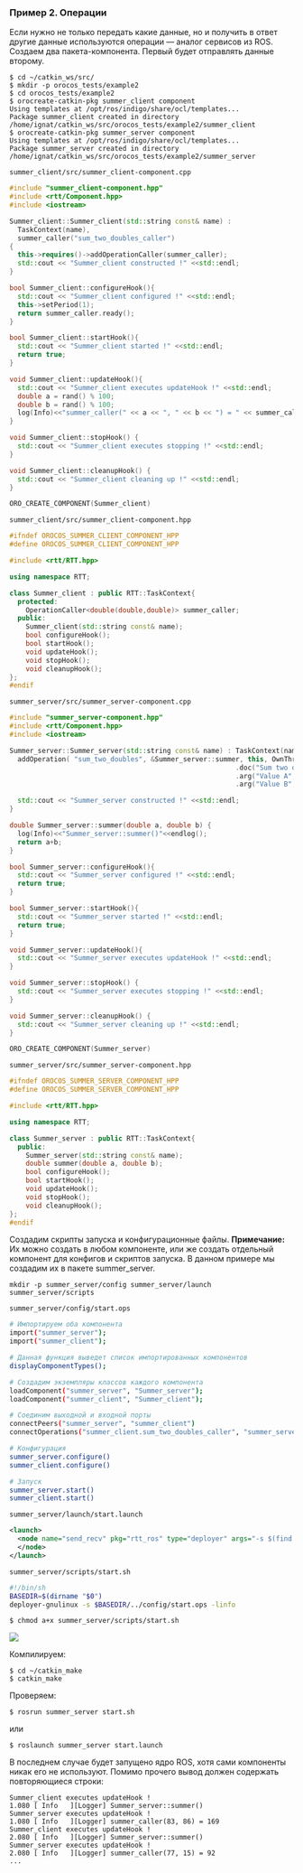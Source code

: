 ### Пример 2. Операции
Если нужно не только передать какие данные, но и получить в ответ другие данные используются операции — аналог сервисов из ROS.
Создаем два пакета-компонента. Первый будет отправлять данные второму.
```
$ cd ~/catkin_ws/src/
$ mkdir -p orocos_tests/example2
$ cd orocos_tests/example2
$ orocreate-catkin-pkg summer_client component
Using templates at /opt/ros/indigo/share/ocl/templates...
Package summer_client created in directory /home/ignat/catkin_ws/src/orocos_tests/example2/summer_client
$ orocreate-catkin-pkg summer_server component
Using templates at /opt/ros/indigo/share/ocl/templates...
Package summer_server created in directory /home/ignat/catkin_ws/src/orocos_tests/example2/summer_server
```

`summer_client/src/summer_client-component.cpp`
```cpp
#include "summer_client-component.hpp"
#include <rtt/Component.hpp>
#include <iostream>

Summer_client::Summer_client(std::string const& name) :
  TaskContext(name),
  summer_caller("sum_two_doubles_caller")
{
  this->requires()->addOperationCaller(summer_caller);
  std::cout << "Summer_client constructed !" <<std::endl;
}

bool Summer_client::configureHook(){
  std::cout << "Summer_client configured !" <<std::endl;
  this->setPeriod(1);
  return summer_caller.ready();
}

bool Summer_client::startHook(){
  std::cout << "Summer_client started !" <<std::endl;
  return true;
}

void Summer_client::updateHook(){
  std::cout << "Summer_client executes updateHook !" <<std::endl;
  double a = rand() % 100;
  double b = rand() % 100;
  log(Info)<<"summer_caller(" << a << ", " << b << ") = " << summer_caller.call(a,b) <<endlog();
}

void Summer_client::stopHook() {
  std::cout << "Summer_client executes stopping !" <<std::endl;
}

void Summer_client::cleanupHook() {
  std::cout << "Summer_client cleaning up !" <<std::endl;
}

ORO_CREATE_COMPONENT(Summer_client)
```

`summer_client/src/summer_client-component.hpp`
```cpp
#ifndef OROCOS_SUMMER_CLIENT_COMPONENT_HPP
#define OROCOS_SUMMER_CLIENT_COMPONENT_HPP

#include <rtt/RTT.hpp>

using namespace RTT;

class Summer_client : public RTT::TaskContext{
  protected:
    OperationCaller<double(double,double)> summer_caller;
  public:
    Summer_client(std::string const& name);
    bool configureHook();
    bool startHook();
    void updateHook();
    void stopHook();
    void cleanupHook();
};
#endif
```

`summer_server/src/summer_server-component.cpp`
```cpp
#include "summer_server-component.hpp"
#include <rtt/Component.hpp>
#include <iostream>

Summer_server::Summer_server(std::string const& name) : TaskContext(name){
  addOperation( "sum_two_doubles", &Summer_server::summer, this, OwnThread)
                                                        .doc("Sum two doubles")
                                                        .arg("Value A", "First value")
                                                        .arg("Value B", "Second value");

  std::cout << "Summer_server constructed !" <<std::endl;
}

double Summer_server::summer(double a, double b) {
  log(Info)<<"Summer_server::summer()"<<endlog();
  return a+b;
}

bool Summer_server::configureHook(){
  std::cout << "Summer_server configured !" <<std::endl;
  return true;
}

bool Summer_server::startHook(){
  std::cout << "Summer_server started !" <<std::endl;
  return true;
}

void Summer_server::updateHook(){
  std::cout << "Summer_server executes updateHook !" <<std::endl;
}

void Summer_server::stopHook() {
  std::cout << "Summer_server executes stopping !" <<std::endl;
}

void Summer_server::cleanupHook() {
  std::cout << "Summer_server cleaning up !" <<std::endl;
}

ORO_CREATE_COMPONENT(Summer_server)
```

`summer_server/src/summer_server-component.hpp`
```cpp
#ifndef OROCOS_SUMMER_SERVER_COMPONENT_HPP
#define OROCOS_SUMMER_SERVER_COMPONENT_HPP

#include <rtt/RTT.hpp>

using namespace RTT;

class Summer_server : public RTT::TaskContext{
  public:
    Summer_server(std::string const& name);
    double summer(double a, double b);
    bool configureHook();
    bool startHook();
    void updateHook();
    void stopHook();
    void cleanupHook();
};
#endif
```
Создадим скрипты запуска и конфигурационные файлы. **Примечание:** Их можно создать в любом компоненте, или же создать отдельный компонент для конфигов и скриптов запуска. В данном примере мы создадим их в пакете summer_server.
```
mkdir -p summer_server/config summer_server/launch summer_server/scripts
```
`summer_server/config/start.ops`
```sh
# Импортируем оба компонента
import("summer_server");
import("summer_client");

# Данная функция выведет список импортированных компонентов
displayComponentTypes();

# Создадим экземпляры классов каждого компонента
loadComponent("summer_server", "Summer_server");
loadComponent("summer_client", "Summer_client");

# Соединим выходной и входной порты
connectPeers("summer_server", "summer_client")
connectOperations("summer_client.sum_two_doubles_caller", "summer_server.sum_two_doubles");

# Конфигурация
summer_server.configure()
summer_client.configure()

# Запуск
summer_server.start()
summer_client.start()
```
`summer_server/launch/start.launch`
```xml
<launch>
  <node name="send_recv" pkg="rtt_ros" type="deployer" args="-s $(find summer_server)/config/start.ops --" output="screen">
  </node>
</launch>
```
`summer_server/scripts/start.sh`
```sh
#!/bin/sh
BASEDIR=$(dirname "$0")
deployer-gnulinux -s $BASEDIR/../config/start.ops -linfo
```
```
$ chmod a+x summer_server/scripts/start.sh
```
![](http://i.imgur.com/gbirNZZ.png)

Компилируем:
```
$ cd ~/catkin_make
$ catkin_make
```
Проверяем:
```
$ rosrun summer_server start.sh
```
или
```
$ roslaunch summer_server start.launch
```
В последнем случае будет запущено ядро ROS, хотя сами компоненты никак его не используют.
Помимо прочего вывод должен содержать повторяющиеся строки:
```
Summer_client executes updateHook !
1.080 [ Info   ][Logger] Summer_server::summer()
Summer_server executes updateHook !
1.080 [ Info   ][Logger] summer_caller(83, 86) = 169
Summer_client executes updateHook !
2.080 [ Info   ][Logger] Summer_server::summer()
Summer_server executes updateHook !
2.080 [ Info   ][Logger] summer_caller(77, 15) = 92
...
```